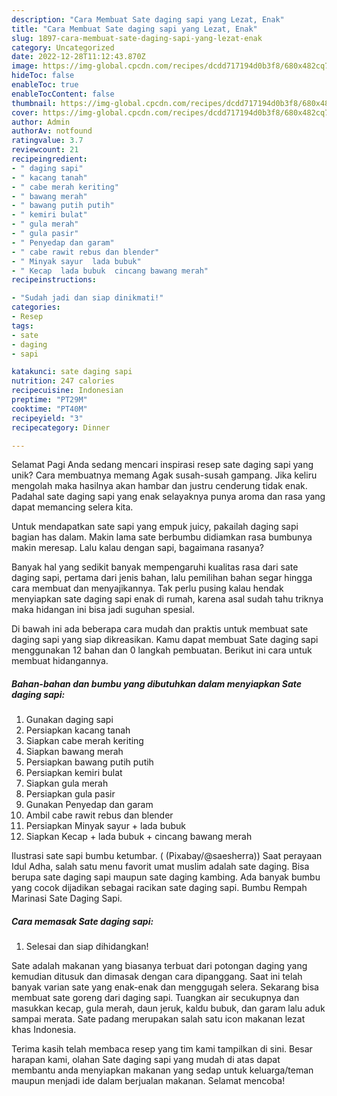 ```yaml
---
description: "Cara Membuat Sate daging sapi yang Lezat, Enak"
title: "Cara Membuat Sate daging sapi yang Lezat, Enak"
slug: 1897-cara-membuat-sate-daging-sapi-yang-lezat-enak
category: Uncategorized
date: 2022-12-28T11:12:43.870Z
image: https://img-global.cpcdn.com/recipes/dcdd717194d0b3f8/680x482cq70/sate-daging-sapi-foto-resep-utama.jpg
hideToc: false
enableToc: true
enableTocContent: false
thumbnail: https://img-global.cpcdn.com/recipes/dcdd717194d0b3f8/680x482cq70/sate-daging-sapi-foto-resep-utama.jpg
cover: https://img-global.cpcdn.com/recipes/dcdd717194d0b3f8/680x482cq70/sate-daging-sapi-foto-resep-utama.jpg
author: Admin
authorAv: notfound
ratingvalue: 3.7
reviewcount: 21
recipeingredient:
- " daging sapi"
- " kacang tanah"
- " cabe merah keriting"
- " bawang merah"
- " bawang putih putih"
- " kemiri bulat"
- " gula merah"
- " gula pasir"
- " Penyedap dan garam"
- " cabe rawit rebus dan blender"
- " Minyak sayur  lada bubuk"
- " Kecap  lada bubuk  cincang bawang merah"
recipeinstructions:

- "Sudah jadi dan siap dinikmati!"
categories:
- Resep
tags:
- sate
- daging
- sapi

katakunci: sate daging sapi 
nutrition: 247 calories
recipecuisine: Indonesian
preptime: "PT29M"
cooktime: "PT40M"
recipeyield: "3"
recipecategory: Dinner

---
```



Selamat Pagi Anda sedang mencari inspirasi resep sate daging sapi yang unik? Cara membuatnya memang Agak susah-susah gampang. Jika keliru mengolah maka hasilnya akan hambar dan justru cenderung tidak enak. Padahal sate daging sapi yang enak selayaknya punya aroma dan rasa yang dapat memancing selera kita.


Untuk mendapatkan sate sapi yang empuk juicy, pakailah daging sapi bagian has dalam. Makin lama sate berbumbu didiamkan rasa bumbunya makin meresap. Lalu kalau dengan sapi, bagaimana rasanya?

Banyak hal yang sedikit banyak mempengaruhi kualitas rasa dari sate daging sapi, pertama dari jenis bahan, lalu pemilihan bahan segar hingga cara membuat dan menyajikannya. Tak perlu pusing kalau hendak menyiapkan sate daging sapi enak di rumah, karena asal sudah tahu triknya maka hidangan ini bisa jadi suguhan spesial.


Di bawah ini ada beberapa cara mudah dan praktis untuk membuat sate daging sapi yang siap dikreasikan. Kamu dapat membuat Sate daging sapi menggunakan 12 bahan dan 0 langkah pembuatan. Berikut ini cara untuk membuat hidangannya.

<!--inarticleads1-->

##### Bahan-bahan dan bumbu yang dibutuhkan dalam menyiapkan Sate daging sapi:

1. Gunakan  daging sapi
1. Persiapkan  kacang tanah
1. Siapkan  cabe merah keriting
1. Siapkan  bawang merah
1. Persiapkan  bawang putih putih
1. Persiapkan  kemiri bulat
1. Siapkan  gula merah
1. Persiapkan  gula pasir
1. Gunakan  Penyedap dan garam
1. Ambil  cabe rawit rebus dan blender
1. Persiapkan  Minyak sayur + lada bubuk
1. Siapkan  Kecap + lada bubuk + cincang bawang merah


Ilustrasi sate sapi bumbu ketumbar. ( (Pixabay/@saesherra)) Saat perayaan Idul Adha, salah satu menu favorit umat muslim adalah sate daging. Bisa berupa sate daging sapi maupun sate daging kambing. Ada banyak bumbu yang cocok dijadikan sebagai racikan sate daging sapi. Bumbu Rempah Marinasi Sate Daging Sapi. 

<!--inarticleads2-->

##### Cara memasak Sate daging sapi:


1. Selesai dan siap dihidangkan!

Sate adalah makanan yang biasanya terbuat dari potongan daging yang kemudian ditusuk dan dimasak dengan cara dipanggang. Saat ini telah banyak varian sate yang enak-enak dan menggugah selera. Sekarang bisa membuat sate goreng dari daging sapi. Tuangkan air secukupnya dan masukkan kecap, gula merah, daun jeruk, kaldu bubuk, dan garam lalu aduk sampai merata. Sate padang merupakan salah satu icon makanan lezat khas Indonesia. 

Terima kasih telah membaca resep yang tim kami tampilkan di sini. Besar harapan kami, olahan Sate daging sapi yang mudah di atas dapat membantu anda menyiapkan makanan yang sedap untuk keluarga/teman maupun menjadi ide dalam berjualan makanan. Selamat mencoba!
